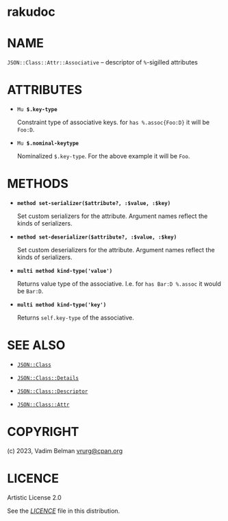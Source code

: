# rakudoc

# NAME

`JSON::Class::Attr::Associative` – descriptor of `%`-sigilled attributes

# ATTRIBUTES

  - `Mu `**`$.key-type`**
    
    Constraint type of associative keys. for `has %.assoc{Foo:D}` it will be `Foo:D`.

  - `Mu `**`$.nominal-keytype`**
    
    Nominalized `$.key-type`. For the above example it will be `Foo`.

# METHODS

  - **`method set-serializer($attribute?, :$value, :$key)`**
    
    Set custom serializers for the attribute. Argument names reflect the kinds of serializers.

  - **`method set-deserializer($attribute?, :$value, :$key)`**
    
    Set custom deserializers for the attribute. Argument names reflect the kinds of serializers.

  - **`multi method kind-type('value')`**
    
    Returns value type of the associative. I.e. for `has Bar:D %.assoc` it would be `Bar:D`.

  - **`multi method kind-type('key')`**
    
    Returns `self.key-type` of the associative.

# SEE ALSO

  - [`JSON::Class`](../../Class.md)

  - [`JSON::Class::Details`](../Details.md)

  - [`JSON::Class::Descriptor`](../Descriptor.md)

  - [`JSON::Class::Attr`](../Attr.md)

# COPYRIGHT

(c) 2023, Vadim Belman <vrurg@cpan.org>

# LICENCE

Artistic License 2.0

See the [*LICENCE*](../../../../../LICENCE) file in this distribution.
